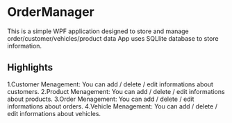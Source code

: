 # OrderManager
This is a simple WPF application designed to store and manage order/customer/vehicles/product data
App uses SQLlite database to store information.

## Highlights

1.Customer Menagement: You can add / delete / edit informations about customers. 
2.Product Menagement: You can add / delete / edit informations about products. 
3.Order Menagement: You can add / delete / edit informations about orders. 
4.Vehicle Menagement: You can add / delete / edit informations about vehicles. 
